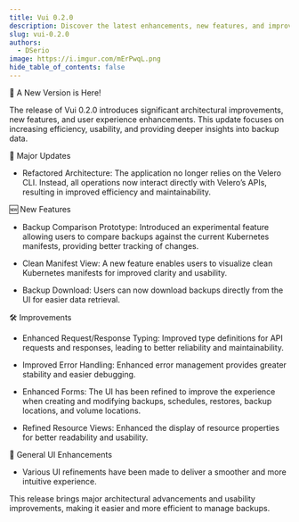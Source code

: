 ```yaml
---
title: Vui 0.2.0
description: Discover the latest enhancements, new features, and improvements in our latest release.
slug: vui-0.2.0
authors:
  - DSerio
image: https://i.imgur.com/mErPwqL.png
hide_table_of_contents: false
---
```


🚀 A New Version is Here!

The release of Vui 0.2.0 introduces significant architectural improvements, new features, and user experience enhancements. This update focuses on increasing efficiency, usability, and providing deeper insights into backup data.


<!-- truncate -->

🚀 Major Updates

- Refactored Architecture: The application no longer relies on the Velero CLI. Instead, all operations now interact directly with Velero’s APIs, resulting in improved efficiency and maintainability.

🆕 New Features

- Backup Comparison Prototype: Introduced an experimental feature allowing users to compare backups against the current Kubernetes manifests, providing better tracking of changes.

- Clean Manifest View: A new feature enables users to visualize clean Kubernetes manifests for improved clarity and usability.

- Backup Download: Users can now download backups directly from the UI for easier data retrieval.

🛠 Improvements

- Enhanced Request/Response Typing: Improved type definitions for API requests and responses, leading to better reliability and maintainability.

- Improved Error Handling: Enhanced error management provides greater stability and easier debugging.

- Enhanced Forms: The UI has been refined to improve the experience when creating and modifying backups, schedules, restores, backup locations, and volume locations.

- Refined Resource Views: Enhanced the display of resource properties for better readability and usability.

🎨 General UI Enhancements

- Various UI refinements have been made to deliver a smoother and more intuitive experience.

This release brings major architectural advancements and usability improvements, making it easier and more efficient to manage backups.
